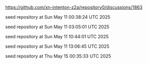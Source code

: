 https://github.com/xn-intenton-z2a/repository0/discussions/1863

seed repository at Sun May 11 00:38:24 UTC 2025

seed repository at Sun May 11 03:05:01 UTC 2025

seed repository at Sun May 11 10:44:01 UTC 2025

seed repository at Sun May 11 13:06:45 UTC 2025

seed repository at Thu May 15 00:35:33 UTC 2025
